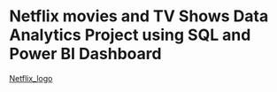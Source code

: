 # Netflix movies and TV Shows Data Analytics Project using SQL and Power BI Dashboard

[Netflix_logo]()
